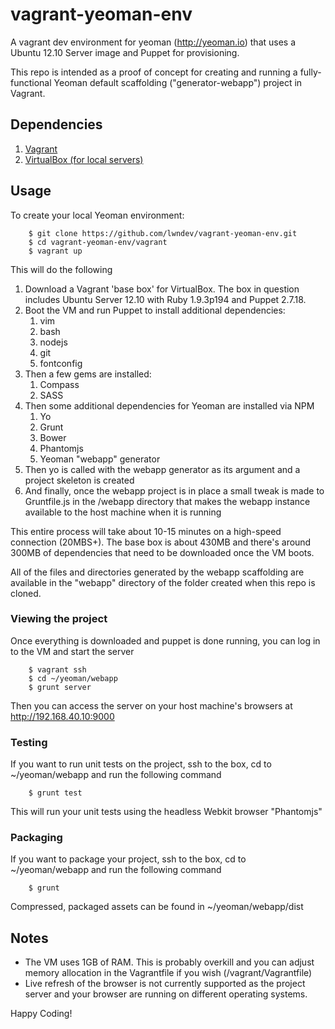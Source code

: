 vagrant-yeoman-env
==================

A vagrant dev environment for yeoman (http://yeoman.io) that uses a Ubuntu 12.10 Server image and Puppet for provisioning.

This repo is intended as a proof of concept for creating and running a fully-functional Yeoman default scaffolding ("generator-webapp") project in Vagrant.

## Dependencies

1. [Vagrant](http://downloads.vagrantup.com/)
2. [VirtualBox (for local servers)](https://www.virtualbox.org/wiki/Downloads)

## Usage

To create your local Yeoman environment:

        $ git clone https://github.com/lwndev/vagrant-yeoman-env.git
        $ cd vagrant-yeoman-env/vagrant
        $ vagrant up
        
This will do the following

1. Download a Vagrant 'base box' for VirtualBox.  The box in question includes Ubuntu Server 12.10 with Ruby 1.9.3p194 and Puppet 2.7.18.
2. Boot the VM and run Puppet to install additional dependencies:
    1. vim
    2. bash
    3. nodejs
    4. git
    5. fontconfig
3. Then a few gems are installed:
    1. Compass
    2. SASS
4. Then some additional dependencies for Yeoman are installed via NPM
    1. Yo
    2. Grunt
    3. Bower
    4. Phantomjs
    5. Yeoman "webapp" generator
5. Then yo is called with the webapp generator as its argument and a project skeleton is created
6. And finally, once the webapp project is in place a small tweak is made to Gruntfile.js in the /webapp directory that makes the webapp instance available to the host machine when it is running

This entire process will take about 10-15 minutes on a high-speed connection (20MBS+). The base box is about 430MB and there's around 300MB of dependencies that need to be downloaded once the VM boots.

All of the files and directories generated by the webapp scaffolding are available in the "webapp" directory of the folder created when this repo is cloned.

### Viewing the project

Once everything is downloaded and puppet is done running, you can log in to the VM and start the server

        $ vagrant ssh
        $ cd ~/yeoman/webapp
        $ grunt server
        
Then you can access the server on your host machine's browsers at http://192.168.40.10:9000

### Testing

If you want to run unit tests on the project, ssh to the box, cd to ~/yeoman/webapp and run the following command

        $ grunt test
        
This will run your unit tests using the headless Webkit browser "Phantomjs"

### Packaging

If you want to package your project, ssh to the box, cd to ~/yeoman/webapp and run the following command

        $ grunt
        
Compressed, packaged assets can be found in ~/yeoman/webapp/dist
        
## Notes

* The VM uses 1GB of RAM.  This is probably overkill and you can adjust memory allocation in the Vagrantfile if you wish (/vagrant/Vagrantfile)
* Live refresh of the browser is not currently supported as the project server and your browser are running on different operating systems.

Happy Coding!

        
